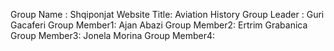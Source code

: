 Group Name   : Shqiponjat
Website Title: Aviation History
Group Leader : Guri Gacaferi
Group Member1: Ajan Abazi
Group Member2: Ertrim Grabanica
Group Member3: Jonela Morina
Group Member4:
